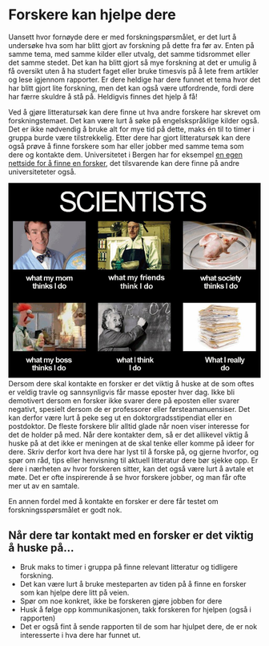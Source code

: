 # Forskere kan hjelpe dere

Uansett hvor fornøyde dere er med forskningspørsmålet, er det lurt å undersøke hva som har blitt gjort av forskning på dette fra før av. Enten på samme tema, med samme kilder eller utvalg, det samme tidsrommet eller det samme stedet. Det kan ha blitt gjort så mye forskning at det er umulig å få oversikt uten å ha studert faget eller bruke timesvis på å lete frem artikler og lese igjennom rapporter. Er dere heldige har dere funnet et tema hvor det har blitt gjort lite forskning, men det kan også være utfordrende, fordi dere har færre skuldre å stå på. Heldigvis finnes det hjelp å få!

Ved å gjøre litteratursøk kan dere finne ut hva andre forskere har skrevet om forskningstemaet. Det kan være lurt å søke på engelskspråklige kilder også. Det er ikke nødvendig å bruke alt for mye tid på dette, maks én til to timer i gruppa burde være tilstrekkelig. Etter dere har gjort litteratursøk kan dere også prøve å finne forskere som har eller jobber med samme tema som dere og kontakte dem. Universitetet i Bergen har for eksempel [en egen nettside for å finne en forsker][1], det tilsvarende kan dere finne på andre universiteteter også.

   [1]: http://www.uib.no/form/50915/finn-en-forsker (Universitetet i Bergen: Finn en forsker)

<img id="forskere" src="../images/scientists.jpg" alt="Forskere" title="Forskere" class="left medium" />Dersom dere skal kontakte en forsker er det viktig å huske at de som oftes er veldig travle og sannsynligvis får masse eposter hver dag. Ikke bli demotivert dersom en forsker ikke svarer dere på eposten eller svarer negativt, spesielt dersom de er professorer eller førsteamanuensiser. Det kan derfor være lurt å peke seg ut en doktorgradsstipendiat eller en postdoktor. De fleste forskere blir alltid glade når noen viser interesse for det de holder på med. Når dere kontakter dem, så er det allikevel viktig å huske på at det ikke er meningen at de skal tenke eller komme på ideer for dere. Skriv derfor kort hva dere har lyst til å forske på, og gjerne hvorfor, og spør om råd, tips eller henvisning til aktuell litteratur dere bør sjekke opp. Er dere i nærheten av hvor forskeren sitter, kan det også være lurt å avtale et møte. Det er ofte inspirerende å se hvor forskere jobber, og man får ofte mer ut av en samtale.

<div class="boks">En annen fordel med å kontakte en forsker er dere får testet om forskningsspørsmålet er godt nok.</span>

## Når dere tar kontakt med en forsker er det viktig å huske på…

-   Bruk maks to timer i gruppa på finne relevant litteratur og tidligere forskning.
-   Det kan være lurt å bruke mesteparten av tiden på å finne en forsker som kan hjelpe dere litt på veien.
-   Spør om noe konkret, ikke be forskeren gjøre jobben for dere
-   Husk å følge opp kommunikasjonen, takk forskeren for hjelpen (også i rapporten)
-   Det er også fint å sende rapporten til de som har hjulpet dere, de er nok interesserte i hva dere har funnet ut.
